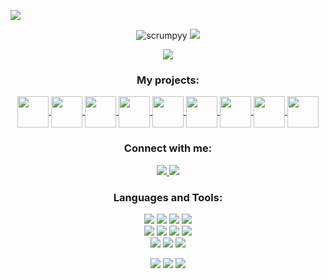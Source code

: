 <img draggable="false" src="https://i.imgur.com/mdG0d2F.png"></a>
<p align="center"> 
  <img src="https://komarev.com/ghpvc/?username=scrumpyy&label=Profile%20views&color=5d96f0&style=pixel" alt="scrumpyy"/>
  <a href="https://uwu.gal/r/discord" target="_blank">
    <img draggable="false" style="width:119xp;height:20xp;" src="https://discord.com/api/guilds/721528373377105970/embed.png">
  </a>
</p>

<p align="center">
  <img src="https://readme-typing-svg.demolab.com/?lines=Hi+👋%2C+I'm+Isabelle!;I+want+to+go+to+space.;Even+though+I+study+Computer+Science;It+gets+confusing.&center=true&width=750&height=80&color=5d96f0&vCenter=true&pause=5&size=30">
</p>

<h3 align="center">My projects:</h3>
<p align="center">
  <a href="https://scrumpbot.com" target="_blank">
    <img align="center" src="https://i.imgur.com/NoMrkGj.png" height="50" width="50" />
  </a> <a href="https://uwu.gal/nofishing" target="_blank">
    <img align="center" src="https://i.imgur.com/kplVAKd.png" height="50" width="50" />
  </a> <a href="https://uwu.gal/element" target="_blank">
    <img align="center" src="https://i.imgur.com/KCXJ4yk.png" height="50" width="50" />
  </a> <a href="https://crbn.cfd" target="_blank">
    <img align="center" src="https://i.imgur.com/aW3uyXU.png" height="50" width="50" />
  </a> <a href="https://uwu.gal/r/weezer/github" target="_blank">
    <img align="center" src="https://i.imgur.com/veAyp5O.png" height="50" width="50" />
  </a> <a href="https://github.com/Scrumpyy/Isassembly" target="_blank">
    <img align="center" src="https://i.imgur.com/hn5Ntro.png" height="50" width="50" />
  </a> <a href="https://uwu.gal/r/at-someone/github" target="_blank">
    <img align="center" src="https://i.imgur.com/3sbfvuO.png" height="50" width="50" />
  </a> <a href="https://uwu.gal/r/slowermode" target="_blank">
    <img align="center" src="https://i.imgur.com/rMuFtlH.png" height="50" width="50" />
  </a> <a href="https://github.com/Scrumpyy/pygeolocate" target="_blank">
    <img align="center" src="https://i.imgur.com/g3Euo2M.png" height="50" width="50" />
  </a>
</p>
<h3 align="center">Connect with me:</h3>
<p align="center">
  <a href="https://uwu.gal/r/youtube"  target="_blank">
    <img src="https://shields.io/badge/YouTube-Subscribe-5d96f0?logo=youtube&style=for-the-badge&labelColor=ffffff&logoColor=5d96f0">
  </a>
  <a href="https://uwu.gal/r/discord"  target="_blank">
    <img src="https://shields.io/badge/Discord-Join_and_DM_me!-5d96f0?logo=discord&style=for-the-badge&labelColor=ffffff&logoColor=5d96f0">
  </a>
</p>

<h3 align="center">Languages and Tools:</h3>
<p align="center">
  <img src="https://shields.io/badge/Python-5/5-5d96f0?logo=python&style=for-the-badge&labelColor=ffffff&logoColor=5d96f0">
  <img src="https://shields.io/badge/Figma-3/5-5d96f0?logo=figma&style=for-the-badge&labelColor=ffffff&logoColor=5d96f0">
  <img src="https://shields.io/badge/Flask-3/5-5d96f0?logo=flask&style=for-the-badge&labelColor=ffffff&logoColor=5d96f0">
  <img src="https://shields.io/badge/HTML-3/5-5d96f0?logo=html5&style=for-the-badge&labelColor=ffffff&logoColor=5d96f0">
  <br>
  <img src="https://shields.io/badge/MySQL-4/5-5d96f0?logo=mysql&style=for-the-badge&labelColor=ffffff&logoColor=5d96f0">
  <img src="https://shields.io/badge/Nginx-3/5-5d96f0?logo=nginx&style=for-the-badge&labelColor=ffffff&logoColor=5d96f0">
  <img src="https://shields.io/badge/OpenCV-2/5-5d96f0?logo=opencv&style=for-the-badge&labelColor=ffffff&logoColor=5d96f0">
  <img src="https://shields.io/badge/Jinja-5/5-5d96f0?logo=jinja&style=for-the-badge&labelColor=ffffff&logoColor=5d96f0">
  <br>
  <img src="https://shields.io/badge/SQLite-4/5-5d96f0?logo=sqlite&style=for-the-badge&labelColor=ffffff&logoColor=5d96f0">
  <img src="https://shields.io/badge/Java-2/5-5d96f0?logo=java&style=for-the-badge&labelColor=ffffff&logoColor=5d96f0">
  <img src="https://shields.io/badge/JavaScript-2/5-5d96f0?logo=javascript&style=for-the-badge&labelColor=ffffff&logoColor=5d96f0">
</p>

<p align="center">
  <img src="https://github-readme-stats-git-masterrstaa-rickstaa.vercel.app/api?hide_border=true&title_color=ffffff&icon_color=5d96f0&text_color=ffffff&bg_color=0d1117&show_icons=true&count_private=true&username=Scrumpyy&ring_color=5d96f0">
  <img src="https://github-readme-stats.vercel.app/api/top-langs/?username=Scrumpyy&layout=compact&hide_border=true&title_color=ffffff&icon_color=5d96f0&text_color=ffffff&bg_color=0d1117&show_icons=true&count_private=true">
  <img src="https://streak-stats.demolab.com?user=Scrumpyy&hide_border=true&background=EBEBEB00&stroke=5d96f0&ring=5d96f0&fire=EBEBEB&currStreakNum=EBEBEB&currStreakLabel=EBEBEB&sideLabels=EBEBEB&sideNums=5d96f0">
</p>
